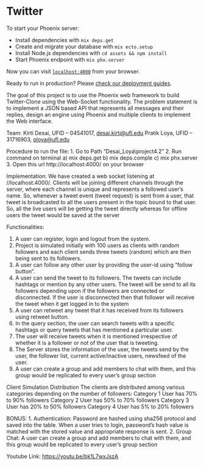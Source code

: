 # Twitter

To start your Phoenix server:

  * Install dependencies with `mix deps.get`
  * Create and migrate your database with `mix ecto.setup`
  * Install Node.js dependencies with `cd assets && npm install`
  * Start Phoenix endpoint with `mix phx.server`

Now you can visit [`localhost:4000`](http://localhost:4000) from your browser.

Ready to run in production? Please [check our deployment guides](https://hexdocs.pm/phoenix/deployment.html).

The goal of this project is to use the Phoenix web framework to build Twitter-Clone using the Web-Socket functionality. The problem statement is to implement a JSON based API that represents all messages and their replies, design an engine using Phoenix and multiple clients to implement the Web interface. 
 
Team: Kirti Desai, UFID – 04541017, desai.kirti@ufl.edu Pratik Loya, UFID – 31716903, ploya@ufl.edu  
 
Procedure to run the file: 1. Go to Path “Desai_Loya\project4.2” 2. Run command on terminal a) mix deps.get b) mix deps.comple c) mix phx.server 3. Open this url http://localhost:4000/ on your browser 
 
Implementation: We have created a web socket listening at //localhost:4000/. Clients will be joining different channels through the server, where each channel is unique and represents a followed user’s name. So, whenever a tweet event (tweet request) is sent from a user, that tweet is broadcasted to all the users present in the topic bound to that user. So, all the live users will be getting the tweet directly whereas for offline users the tweet would be saved at the server 
 
 
Functionalities: 
1. A user can register, login and logout from the system. 
2. Project is simulated initially with 100 users as clients with random followers and each client sends three tweets (random) which are then being sent to its followers. 
3. A user can follow any other user by providing the user-id using “follow button”. 
4. A user can send the tweet to its followers. The tweets can include hashtags or mention by any other users. The tweet will be send to all its followers depending upon if the followers are connected or disconnected. If the user is disconnected then that follower will receive the tweet when it get logged in to the system 
5. A user can retweet any tweet that it has received from its followers using retweet button. 
6. In the query section, the user can search tweets with a specific hashtags or query tweets that has mentioned a particular user. 
7. The user will receive tweets when it is mentioned irrespective of whether it is a follower or not of the user that is tweeting. 
8. The Server stores the information of the user, the tweets send by the user, the follower list, current active/inactive users, newsfeed of the user. 
9.  A user can create a group and add members to chat with them, and this group would be replicated to every user’s group section 
 
Client Simulation Distribution The clients are distributed among various categories depending on the number of followers: Category 1 User has 70% to 90% followers Category 2 User has 50% to 70% followers Category 3 User has 20% to 50% followers Category 4 User has 5% to 20% followers 
 
BONUS:  1. Authentication: Password are hashed using sha256 protocol and saved into the table. When a user tries to login, password’s hash value is matched with the stored value and appropriate response is sent. 2. Group Chat: A user can create a group and add members to chat with them, and this group would be replicated to every user’s group section 
 
Youtube Link: https://youtu.be/bk1L7wxJszA  
